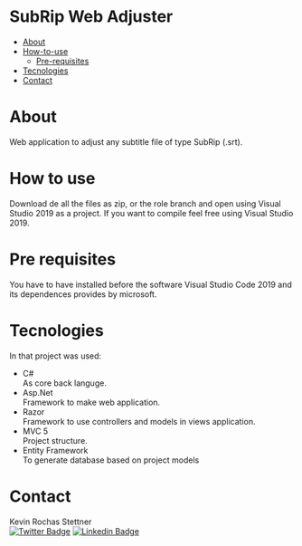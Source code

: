 # SubRip Web Adjuster
<!--ts-->
   * [About](#about)
   * [How-to-use](#how-to-use)
      * [Pre-requisites](#pre-requisites)
   * [Tecnologies](#tecnologies)
   * [Contact](#contact)
<!--te-->
# About
Web application to adjust any subtitle file of type SubRip (.srt).

# How to use
Download de all the files as zip, or the role branch and open using Visual Studio 2019 as a project. If you want to compile feel free using Visual Studio 2019.

# Pre requisites
You have to have installed before the software Visual Studio Code 2019 and its dependences provides by microsoft.

# Tecnologies
In that project was used:

- C#  
  As core back languge.
- Asp.Net  
  Framework to make web application.
- Razor  
  Framework to use controllers and models in views application.
- MVC 5  
  Project structure.
- Entity Framework  
  To generate database based on project models

# Contact
Kevin Rochas Stettner  
[![Twitter Badge](https://img.shields.io/badge/-@RochaStettner-1ca0f1?style=flat-square&labelColor=1ca0f1&logo=twitter&logoColor=white&link=https://twitter.com/RochaStettner)](https://twitter.com/RochaStettner) 
[![Linkedin Badge](https://img.shields.io/badge/-Kevin-blue?style=flat-square&logo=Linkedin&logoColor=white&link=https://www.linkedin.com/in/kevin-stettner/)](https://www.linkedin.com/in/kevin-stettner/) 
